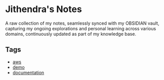 # Jithendra's Notes
A raw collection of my notes, seamlessly synced with my OBSIDIAN vault, capturing my ongoing explorations and personal learning across various domains, continuously updated as part of my knowledge base.
## Tags
- [aws](./tags/aws)
- [demo](./tags/demo)
- [documentation](./tags/documentation)
